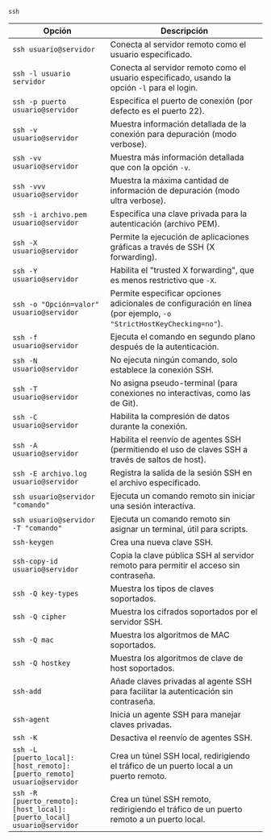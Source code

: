 ```
ssh
```
| Opción                                | Descripción                                                                 |
|---------------------------------------|-----------------------------------------------------------------------------|
| `ssh usuario@servidor`                | Conecta al servidor remoto como el usuario especificado.                    |
| `ssh -l usuario servidor`             | Conecta al servidor remoto como el usuario especificado, usando la opción `-l` para el login. |
| `ssh -p puerto usuario@servidor`      | Especifica el puerto de conexión (por defecto es el puerto 22).              |
| `ssh -v usuario@servidor`             | Muestra información detallada de la conexión para depuración (modo verbose). |
| `ssh -vv usuario@servidor`            | Muestra más información detallada que con la opción `-v`.                    |
| `ssh -vvv usuario@servidor`           | Muestra la máxima cantidad de información de depuración (modo ultra verbose).|
| `ssh -i archivo.pem usuario@servidor` | Especifica una clave privada para la autenticación (archivo PEM).            |
| `ssh -X usuario@servidor`             | Permite la ejecución de aplicaciones gráficas a través de SSH (X forwarding).|
| `ssh -Y usuario@servidor`             | Habilita el "trusted X forwarding", que es menos restrictivo que `-X`.       |
| `ssh -o "Opción=valor" usuario@servidor` | Permite especificar opciones adicionales de configuración en línea (por ejemplo, `-o "StrictHostKeyChecking=no"`). |
| `ssh -f usuario@servidor`             | Ejecuta el comando en segundo plano después de la autenticación.             |
| `ssh -N usuario@servidor`             | No ejecuta ningún comando, solo establece la conexión SSH.                    |
| `ssh -T usuario@servidor`             | No asigna pseudo-terminal (para conexiones no interactivas, como las de Git).|
| `ssh -C usuario@servidor`             | Habilita la compresión de datos durante la conexión.                         |
| `ssh -A usuario@servidor`             | Habilita el reenvío de agentes SSH (permitiendo el uso de claves SSH a través de saltos de host).|
| `ssh -E archivo.log usuario@servidor` | Registra la salida de la sesión SSH en el archivo especificado.              |
| `ssh usuario@servidor "comando"`      | Ejecuta un comando remoto sin iniciar una sesión interactiva.                |
| `ssh usuario@servidor -T "comando"`   | Ejecuta un comando remoto sin asignar un terminal, útil para scripts.        |
| `ssh-keygen`                          | Crea una nueva clave SSH.                                                   |
| `ssh-copy-id usuario@servidor`        | Copia la clave pública SSH al servidor remoto para permitir el acceso sin contraseña. |
| `ssh -Q key-types`                    | Muestra los tipos de claves soportados.                                      |
| `ssh -Q cipher`                       | Muestra los cifrados soportados por el servidor SSH.                         |
| `ssh -Q mac`                          | Muestra los algoritmos de MAC soportados.                                    |
| `ssh -Q hostkey`                      | Muestra los algoritmos de clave de host soportados.                          |
| `ssh-add`                             | Añade claves privadas al agente SSH para facilitar la autenticación sin contraseña. |
| `ssh-agent`                           | Inicia un agente SSH para manejar claves privadas.                          |
| `ssh -K`                              | Desactiva el reenvío de agentes SSH.                                         |
| `ssh -L [puerto_local]:[host_remoto]:[puerto_remoto] usuario@servidor` | Crea un túnel SSH local, redirigiendo el tráfico de un puerto local a un puerto remoto. |
| `ssh -R [puerto_remoto]:[host_local]:[puerto_local] usuario@servidor` | Crea un túnel SSH remoto, redirigiendo el tráfico de un puerto remoto a un puerto local. |
